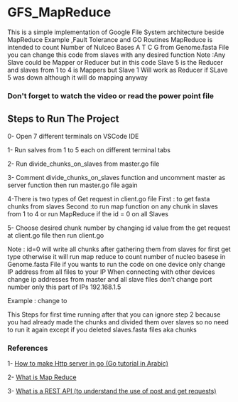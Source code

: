 # GFS_MapReduce
This is a simple implementation of Google File System architecture beside MapReduce Example ,Fault Tolerance and GO Routines 
MapReduce is intended to count Number of Nulceo Bases A T C G from Genome.fasta File you can change this code from slaves with any desired function 
Note :Any Slave could be Mapper or Reducer but in this code Slave 5 is the Reducer and slaves from 1 to 4 is Mappers but Slave 1 Will work as Reducer if SLave 5 was down although it will do mapping anyway
### Don't forget to  watch the video or read the power point file
## Steps to Run The Project
0- Open 7 different terminals on VSCode IDE

1- Run salves from 1 to 5 each on different terminal tabs

2- Run divide_chunks_on_slaves from master.go file 

3- Comment divide_chunks_on_slaves function and uncomment master as server function then run master.go file again

4-There is two types of Get request in client.go file 
	First : to get fasta chunks from slaves 
  	Second :to run map function on any chunk in slaves from 1 to 4 or run MapReduce if the id = 0 on all Slaves 
	 
5- Choose desired chunk number by changing id value from the  get request at client.go file then run client.go

Note : id=0 will write all chunks after gathering them from slaves for first get type  otherwise it will run map reduce to count number of nucleo basese in Genome.fasta File
if you wants to run the code on one device only change IP address from all files to your IP
When connecting with other devices change ip addresses from master and all slave files don't change port number only this part of IPs 192.168.1.5

Example :
change <!-- http://192.168.1.184:8091 --> to <!-- http://192.168.43.207:8091 --> 

This Steps for first time running after that you can ignore step 2 because you had already made the chunks and 
divided them over slaves so no need to run it again except if you deleted slaves.fasta files aka chunks


### References

1- [How to make Http server in go (Go tutorial in Arabic)](https://www.youtube.com/watch?v=3mfdXvsBwdk&list=PLpxoM9UzFN77FpoSegTEKPZ512YG3rdQv&index=32)
	
 
2- [What is Map Reduce](https://www.youtube.com/watch?v=MAJ0aW5g17c&list=PLAXUYU7PbJhjoqdE-SGbBIl2jU-XBtZpP&index=2)
	
 
3- [What is a REST API (to understand the use of post and get requests)](https://www.youtube.com/watch?v=lsMQRaeKNDk)
	


